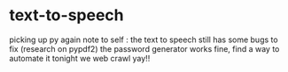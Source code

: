 # text-to-speech
picking up py again
note to self :
the text to speech still has some bugs to fix (research on pypdf2)
the password generator works fine, find a way to automate it 
tonight we web crawl yay!!

